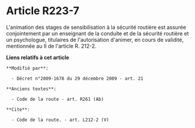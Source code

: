 # Article R223-7

L'animation des stages de sensibilisation à la sécurité routière est assurée conjointement par un enseignant de la conduite
et de la sécurité routière et un psychologue, titulaires de l'autorisation d'animer, en cours de validité, mentionnée au II
de l'article R. 212-2.

**Liens relatifs à cet article**

	**Modifié par**:

	  - Décret n°2009-1678 du 29 décembre 2009 - art. 21

	**Anciens textes**:

	  - Code de la route - art. R261 (Ab)

	**Cite**:

	  - Code de la route. - art. L212-2 (V)
